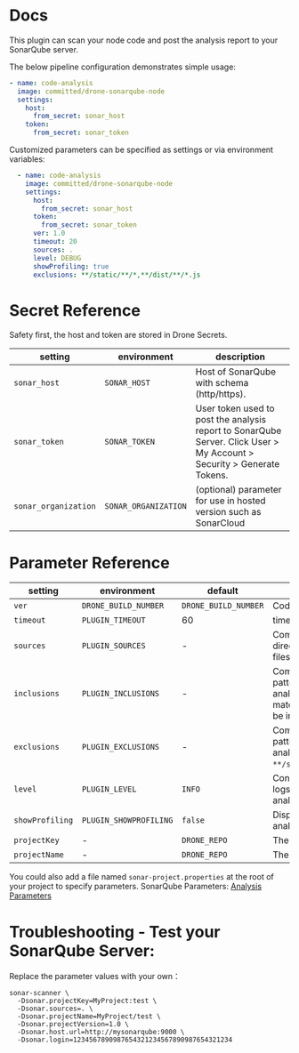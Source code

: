 # Docs

This plugin can scan your node code and post the analysis report to your SonarQube server.

The below pipeline configuration demonstrates simple usage:

```yaml
- name: code-analysis
  image: committed/drone-sonarqube-node
  settings:
    host:
      from_secret: sonar_host
    token:
      from_secret: sonar_token
```

Customized parameters can be specified as settings or via environment variables:

```yaml
  - name: code-analysis
    image: committed/drone-sonarqube-node
    settings:
      host:
        from_secret: sonar_host
      token:
        from_secret: sonar_token
      ver: 1.0
      timeout: 20
      sources: .
      level: DEBUG
      showProfiling: true
      exclusions: **/static/**/*,**/dist/**/*.js
```

# Secret Reference

Safety first, the host and token are stored in Drone Secrets.

| setting              | environment          | description                                                                                                            |
| -------------------- | -------------------- | ---------------------------------------------------------------------------------------------------------------------- |
| `sonar_host`         | `SONAR_HOST`         | Host of SonarQube with schema (http/https).                                                                            |
| `sonar_token`        | `SONAR_TOKEN`        | User token used to post the analysis report to SonarQube Server. Click User > My Account > Security > Generate Tokens. |
| `sonar_organization` | `SONAR_ORGANIZATION` | (optional) parameter for use in hosted version such as SonarCloud                                                      |

# Parameter Reference

| setting         | environment            | default              | description                                                                                                                                           |
| --------------- | ---------------------- | -------------------- | ----------------------------------------------------------------------------------------------------------------------------------------------------- |
| `ver`           | `DRONE_BUILD_NUMBER`   | `DRONE_BUILD_NUMBER` | Code version                                                                                                                                          |
| `timeout`       | `PLUGIN_TIMEOUT`       | 60                   | timeout in seconds                                                                                                                                    |
| `sources`       | `PLUGIN_SOURCES`       | -                    | Comma-separated paths to directories containing source files.                                                                                         |
| `inclusions`    | `PLUGIN_INCLUSIONS`    | -                    | Comma-delimited list of file path patterns to be included in analysis. When set, only files matching the paths set here will be included in analysis. |
| `exclusions`    | `PLUGIN_EXCLUSIONS`    | -                    | Comma-delimited list of file path patterns to be excluded from analysis. Example: `**/static/**/*,**/dist/**/*.js`.                                   |
| `level`         | `PLUGIN_LEVEL`         | `INFO`               | Control the quantity / level of logs produced during an analysis. INFO, DEBUG, TRACE                                                                  |
| `showProfiling` | `PLUGIN_SHOWPROFILING` | `false`              | Display logs to see where the analyzer spends time.                                                                                                   |
| `projectKey`    | -                      | `DRONE_REPO`         | The sonar project key                                                                                                                                 |
| `projectName`   | -                      | `DRONE_REPO`         | The sonar project name                                                                                                                                |

You could also add a file named `sonar-project.properties` at the root of your project to specify parameters.
SonarQube Parameters: [Analysis Parameters](https://docs.sonarqube.org/display/SONAR/Analysis+Parameters)

# Troubleshooting - Test your SonarQube Server:

Replace the parameter values with your own：

```commandline
sonar-scanner \
  -Dsonar.projectKey=MyProject:test \
  -Dsonar.sources=. \
  -Dsonar.projectName=MyProject/test \
  -Dsonar.projectVersion=1.0 \
  -Dsonar.host.url=http://mysonarqube:9000 \
  -Dsonar.login=1234567890987654321234567890987654321234
```
